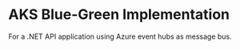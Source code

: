 # AKS Blue-Green Implementation 
For a .NET API application using Azure event hubs as message bus. 

